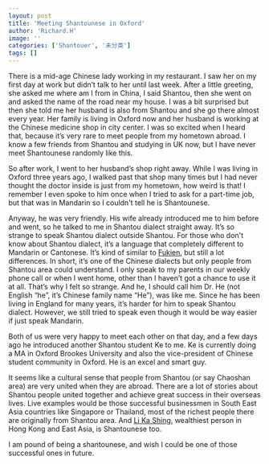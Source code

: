 ```yaml
---
layout: post
title: 'Meeting Shantounese in Oxford'
author: 'Richard.H'
image: ''
categories: ['Shantouer', '未分类']
tags: []
---
```


There is a mid-age Chinese lady working in my restaurant. I saw her on my first day at work but didn’t talk to her until last week. After a little greeting, she asked me where am I from in China, I said Shantou, then she went on and asked the name of the road near my house. I was a bit surprised but then she told me her husband is also from Shantou and she go there almost every year. Her family is living in Oxford now and her husband is working at the Chinese medicine shop in city center. I was so excited when I heard that, because it’s very rare to meet people from my hometown abroad. I know a few friends from Shantou and studying in UK now, but I have never meet Shantounese randomly like this.

So after work, I went to her husband’s shop right away. While I was living in Oxford three years ago, I walked past that shop many times but I had never thought the doctor inside is just from my hometown, how weird is that! I remember I even spoke to him once when I tried to ask for a part-time job, but that was in Mandarin so I couldn't tell he is Shantounese.

Anyway, he was very friendly. His wife already introduced me to him before and went, so he talked to me in Shantou dialect straight away. It’s so strange to speak Shantou dialect outside Shantou. For those who don't know about Shantou dialect, it’s a language that completely different to Mandarin or Cantonese. It’s kind of similar to [Fukien](http://en.wikipedia.org/wiki/Fujian), but still a lot differences. In short, it’s one of the Chinese dialects but only people from Shantou area could understand. I only speak to my parents in our weekly phone call or when I went home, other than I haven’t got a chance to use it at all. That’s why I felt so strange. And he, I should call him Dr. He (not English “he”, it’s Chinese family name “He”), was like me. Since he has been living in England for many years, it’s harder for him to speak Shantou dialect. However, we still tried to speak even though it would be way easier if just speak Mandarin.

Both of us were very happy to meet each other on that day, and a few days ago he introduced another Shantou student Ke to me. Ke is currently doing a MA in Oxford Brookes University and also the vice-president of Chinese student community in Oxford. He is an excel and smart guy.

It seems like a cultural sense that people from Shantou (or say Chaoshan area) are very united when they are abroad. There are a lot of stories about Shantou people united together and achieve great success in their overseas lives. Live examples would be those successful businessmen in South East Asia countries like Singapore or Thailand, most of the richest people there are originally from Shantou area. And [Li Ka Shing](http://en.wikipedia.org/wiki/Li_Ka_shing), wealthiest person in Hong Kong and East Asia, is Shantounese too.

I am pound of being a shantounese, and wish I could be one of those successful ones in future.

